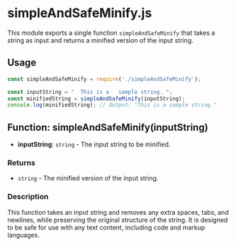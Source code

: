# simpleAndSafeMinify.js

This module exports a single function `simpleAndSafeMinify` that takes a string as input and returns a minified version of the input string.

## Usage

```javascript
const simpleAndSafeMinify = require('./simpleAndSafeMinify');

const inputString = "  This is a   sample string. ";
const minifiedString = simpleAndSafeMinify(inputString);
console.log(minifiedString); // Output: "This is a sample string."
```

## Function: simpleAndSafeMinify(inputString)

- **inputString**: `string` - The input string to be minified.

### Returns

- `string` - The minified version of the input string.

### Description

This function takes an input string and removes any extra spaces, tabs, and newlines, while preserving the original structure of the string. It is designed to be safe for use with any text content, including code and markup languages.